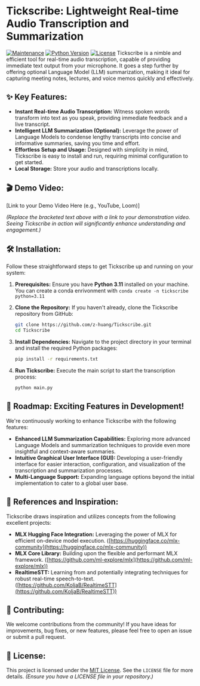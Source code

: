 # Tickscribe: Lightweight Real-time Audio Transcription and Summarization

[![Maintenance](https://img.shields.io/badge/Maintained%3F-yes-green.svg)](https://github.com/z-huang/Tickscribe/commits/main)
[![Python Version](https://img.shields.io/badge/Python-3.11-blue.svg)](https://www.python.org/downloads/)
[![License](https://img.shields.io/badge/License-MIT-yellow.svg)](https://opensource.org/licenses/MIT) Tickscribe is a nimble and efficient tool for real-time audio transcription, capable of providing immediate text output from your microphone. It goes a step further by offering optional Language Model (LLM) summarization, making it ideal for capturing meeting notes, lectures, and voice memos quickly and effectively.

## ✨ Key Features:

* **Instant Real-time Audio Transcription:** Witness spoken words transform into text as you speak, providing immediate feedback and a live transcript.
* **Intelligent LLM Summarization (Optional):** Leverage the power of Language Models to condense lengthy transcripts into concise and informative summaries, saving you time and effort.
* **Effortless Setup and Usage:** Designed with simplicity in mind, Tickscribe is easy to install and run, requiring minimal configuration to get started.
* **Local Storage:** Store your audio and transcriptions locally.

## 🎬 Demo Video:

[Link to your Demo Video Here (e.g., YouTube, Loom)]

*(Replace the bracketed text above with a link to your demonstration video. Seeing Tickscribe in action will significantly enhance understanding and engagement.)*

## 🛠️ Installation:

Follow these straightforward steps to get Tickscribe up and running on your system:

1.  **Prerequisites:** Ensure you have **Python 3.11** installed on your machine. You can create a conda enrivonment with `conda create -n tickscribe python=3.11`

2.  **Clone the Repository:** If you haven't already, clone the Tickscribe repository from GitHub:
    ```bash
    git clone https://github.com/z-huang/Tickscribe.git
    cd Tickscribe
    ```

3.  **Install Dependencies:** Navigate to the project directory in your terminal and install the required Python packages:
    ```bash
    pip install -r requirements.txt
    ```

4.  **Run Tickscribe:** Execute the main script to start the transcription process:
    ```bash
    python main.py
    ```

## 🚀 Roadmap: Exciting Features in Development!

We're continuously working to enhance Tickscribe with the following features:

* **Enhanced LLM Summarization Capabilities:** Exploring more advanced Language Models and summarization techniques to provide even more insightful and context-aware summaries.
* **Intuitive Graphical User Interface (GUI):** Developing a user-friendly interface for easier interaction, configuration, and visualization of the transcription and summarization processes.
* **Multi-Language Support:** Expanding language options beyond the initial implementation to cater to a global user base.

## 🔗 References and Inspiration:

Tickscribe draws inspiration and utilizes concepts from the following excellent projects:

* **MLX Hugging Face Integration:** Leveraging the power of MLX for efficient on-device model execution. ([https://huggingface.co/mlx-community](https://huggingface.co/mlx-community))
* **MLX Core Library:** Building upon the flexible and performant MLX framework. ([https://github.com/ml-explore/mlx](https://github.com/ml-explore/mlx))
* **RealtimeSTT:** Learning from and potentially integrating techniques for robust real-time speech-to-text. ([https://github.com/KoljaB/RealtimeSTT](https://github.com/KoljaB/RealtimeSTT))

## 🙏 Contributing:

We welcome contributions from the community! If you have ideas for improvements, bug fixes, or new features, please feel free to open an issue or submit a pull request.

## 📜 License:

This project is licensed under the [MIT License](https://opensource.org/licenses/MIT). See the `LICENSE` file for more details. *(Ensure you have a LICENSE file in your repository.)*